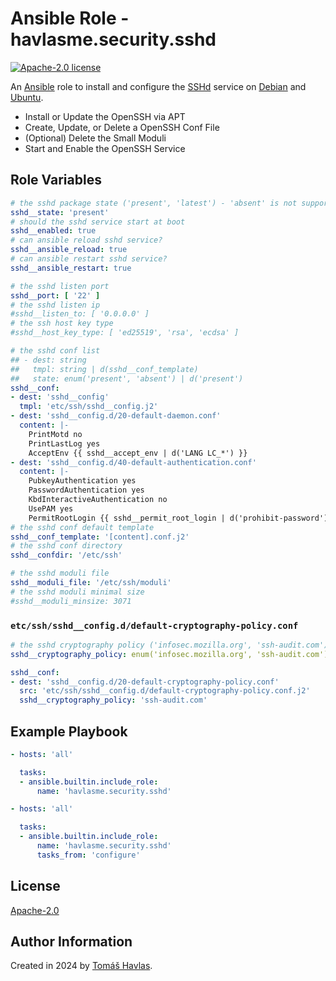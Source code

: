 Ansible Role - havlasme.security.sshd
=====================================

[![Apache-2.0 license][license-image]][license-link]

An [Ansible](https://www.ansible.com/) role to install and configure the [SSHd](https://www.openssh.com/) service on [Debian](https://www.debian.org/) and [Ubuntu](https://www.ubuntu.com/).

- Install or Update the OpenSSH via APT
- Create, Update, or Delete a OpenSSH Conf File
- (Optional) Delete the Small Moduli
- Start and Enable the OpenSSH Service

Role Variables
--------------

```yaml
# the sshd package state ('present', 'latest') - 'absent' is not supported
sshd__state: 'present'
# should the sshd service start at boot
sshd__enabled: true
# can ansible reload sshd service?
sshd__ansible_reload: true
# can ansible restart sshd service?
sshd__ansible_restart: true

# the sshd listen port
sshd__port: [ '22' ]
# the sshd listen ip
#sshd__listen_to: [ '0.0.0.0' ]
# the ssh host key type
#sshd__host_key_type: [ 'ed25519', 'rsa', 'ecdsa' ]

# the sshd conf list
## - dest: string
##   tmpl: string | d(sshd__conf_template)
##   state: enum('present', 'absent') | d('present')
sshd__conf:
- dest: 'sshd__config'
  tmpl: 'etc/ssh/sshd__config.j2'
- dest: 'sshd__config.d/20-default-daemon.conf'
  content: |-
    PrintMotd no
    PrintLastLog yes
    AcceptEnv {{ sshd__accept_env | d('LANG LC_*') }}
- dest: 'sshd__config.d/40-default-authentication.conf'
  content: |-
    PubkeyAuthentication yes
    PasswordAuthentication yes
    KbdInteractiveAuthentication no
    UsePAM yes
    PermitRootLogin {{ sshd__permit_root_login | d('prohibit-password') }}
# the sshd conf default template
sshd__conf_template: '[content].conf.j2'
# the sshd conf directory
sshd__confdir: '/etc/ssh'

# the sshd moduli file
sshd__moduli_file: '/etc/ssh/moduli'
# the sshd moduli minimal size
#sshd__moduli_minsize: 3071
```

### `etc/ssh/sshd__config.d/default-cryptography-policy.conf`

```yaml title='etc/ssh/sshd__config.d/default-cryptography-policy.conf'
# the sshd cryptography policy ('infosec.mozilla.org', 'ssh-audit.com')
sshd__cryptography_policy: enum('infosec.mozilla.org', 'ssh-audit.com') | d('infosec.mozilla.org')
```

```yaml
sshd__conf:
- dest: 'sshd__config.d/20-default-cryptography-policy.conf'
  src: 'etc/ssh/sshd__config.d/default-cryptography-policy.conf.j2'
  sshd__cryptography_policy: 'ssh-audit.com'
```

Example Playbook
----------------

```yaml title='Minimal'
- hosts: 'all'

  tasks:
  - ansible.builtin.include_role:
      name: 'havlasme.security.sshd'
```

```yaml title='Configure-Only'
- hosts: 'all'

  tasks:
  - ansible.builtin.include_role:
      name: 'havlasme.security.sshd'
      tasks_from: 'configure'
```

License
-------

[Apache-2.0][license-link]

Author Information
------------------

Created in 2024 by [Tomáš Havlas](https://havlas.me/).


[license-image]: https://img.shields.io/badge/license-Apache2.0-blue.svg?style=flat-square
[license-link]: ../../LICENSE
